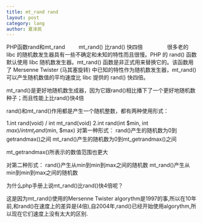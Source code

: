 ```yaml
---
title: mt_rand rand
layout: post
category: lang
author: 夏泽民
---
```

PHP函数rand和mt_rand
　　
mt_rand() 比rand() 快四倍
　　
　　很多老的 libc 的随机数发生器具有一些不确定和未知的特性而且很慢。PHP 的 rand() 函数默认使用 libc 随机数发生器。mt_rand() 函数是非正式用来替换它的。该函数用了 Mersenne Twister (马其塞旋转)  中已知的特性作为随机数发生器，mt_rand() 可以产生随机数值的平均速度比 libc 提供的 rand() 快四倍。
<!-- more -->
mt_rand()是更好地随机数生成器，因为它跟rand()相比播下了一个更好地随机数种子；而且性能上比rand()快4倍

rand()和mt_rand()作用都是产生一个随机整数，都有两种使用形式：

1.int rand(void) / int mt_rand(void)
2.int rand(int $min, int $max) / int mt_rand($min, $max)
对第一种形式：
rand()产生的随机数为0到getrandmax()之间
mt_rand()产生的随机数为0到mt_getrandmax()之间

mt_getrandmax()所表示的数值范围也更大

对第二种形式：
rand()产生从min到min到max之间的随机数
mt_rand()产生从min到min到max之间的随机数

为什么php手册上说mt_rand()比rand()快4倍呢？

这是因为mt_rand()使用的Mersenne Twister algorythm是1997的事,所以在10年前,和rand()在速度上的差异是(4倍),自2004年,rand()已经开始使用algorythm,所以现在它们速度上没有太大的区别.